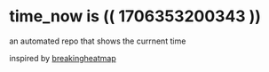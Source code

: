 # time_now is (( 1706353200343 ))

an automated repo that shows the currnent time

inspired by [breakingheatmap](https://github.com/breakingheatmap/breakingheatmap)